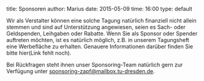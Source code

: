 ﻿title: Sponsoren
author: Marius
date: 2015-05-09
time: 16:00
type: default

Wir als Verstalter können eine solche Tagung natürlich finanziell nicht allein stemmen und sind auf Unterstützung angewiesen, seien es Sach- oder Geldspenden, Leihgaben oder Rabatte. Wenn Sie als Sponsor oder Spender auftreten möchten, ist es natürlich möglich, z.B. in unserem Tagungsheft eine Werbefläche zu erhalten. Genauere Informationen darüber finden Sie bitte hier(Link fehlt noch). 

Bei Rückfragen steht ihnen unser Sponsoring-Team natürlich gern zur Verfügung unter <sponsoring-zapf@mailbox.tu-dresden.de>.
